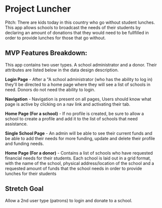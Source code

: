 # Project Luncher

Pitch: There are kids today in this country who go without student lunches. This app allows schools to broadcast the needs of their students by declaring an amount of donations that they would need to be fullfilled in order to provide lunches for those that go without. 

## MVP Features Breakdown:

This app contains two user types. A school administrator and a donor. Their attributes are listed below in the data design description.

**Login Page** - After a "A school administrator (who has the ability to log in) they'll be directed to a home page where they will see a list of schools in need. Donors do not need the ability to login. 

**Navigation** - Navigation is present on all pages, Users should know what page is active by clicking on a nav link and activating their tab.


**Home Page  (For a school)** - If no profile is created, be sure to allow a school to create a profile and add it to the list of schools that need assistance. 


**Single School Page** - An admin will be able to see their current funds and be able to add their needs for more funding, update and delete their profile and funding needs.


**Home Page (For a donor)** - Contains a list of schools who have requested financial needs for their students. Each school is laid out in a grid format, with the name of the school, physical address/location of the school and a requested amount of funds that the school needs in order to provide lunches for their students

## Stretch Goal 
Allow a 2nd user type (patrons) to login and donate to a school. 
